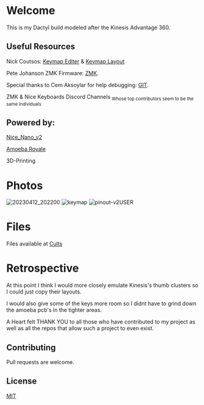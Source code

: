 # Welcome

This is my Dactyl build modeled after the Kinesis Advantage 360.

## Useful Resources

Nick Coutsos: [Keymap Editer](https://nickcoutsos.github.io/keymap-editor/) & [Keymap Layout](https://nickcoutsos.github.io/keymap-layout-tools/)

Pete Johanson ZMK Firmware: [ZMK](https://zmk.dev/).

Special thanks to Cem Aksoylar for help debugging: [GIT](https://github.com/caksoylar).

ZMK & Nice Keyboards Discord Channels <sub>Whose top contributors seem to be the same individuals</sub> 

## Powered by:

[Nice_Nano_v2](https://nicekeyboards.com/nice-nano)

[Amoeba Royale](https://github.com/mtl/keyboard-pcbs/blob/master/amoeba-royale/amoeba-2.0-pinout.png)

3D-Printing



# Photos
![20230412_202200](https://user-images.githubusercontent.com/129561811/231567864-82df8103-7373-4397-a5d7-56aaf2085fea.jpg)
![keymap](https://user-images.githubusercontent.com/129561811/231568338-b9ccf99c-156d-424c-a9b1-7c3ecd20ff1b.PNG)
![pinout-v2USER](https://user-images.githubusercontent.com/129561811/231822541-940e051a-5f37-479f-b08d-dcc3793253d0.png)

# Files
Files available at [Cults](https://cults3d.com/en/3d-model/gadget/kinedactyl-custom-keyboard-stranger1-2)

# Retrospective
At this point I think I would more closely emulate Kinesis's thumb clusters so I could just copy their layouts.

I would also give some of the keys more room so I didnt have to grind down the amoeba pcb's in the tighter areas.

A Heart felt THANK YOU to all those who have contributed to my project as well as all the repos that allow such a project to even exist.

## Contributing

Pull requests are welcome. 

## License

[MIT](https://choosealicense.com/licenses/mit/)
